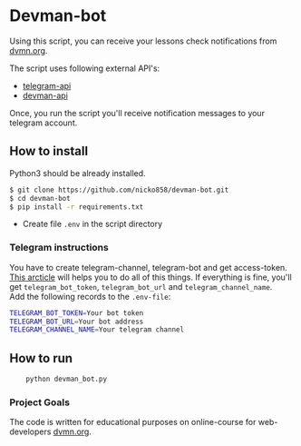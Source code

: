 # Devman-bot

Using this script, you can receive your lessons check notifications from [dvmn.org](https://dvmn.org/).
 

The script uses following external API's: 
- [telegram-api](https://api.telegram.org)
- [devman-api](https://dvmn.org/api/long_polling)

Once, you run the script you'll receive notification messages to your telegram account.

## How to install
Python3 should be already installed.
```bash
$ git clone https://github.com/nicko858/devman-bot.git
$ cd devman-bot
$ pip install -r requirements.txt
```
- Create file `.env` in the script directory


### Telegram instructions
You have to create telegram-channel, telegram-bot and get access-token.
[This arcticle](https://smmplanner.com/blog/otlozhennyj-posting-v-telegram/) will helps you to do all of this things.
If everything is fine, you'll get `telegram_bot_token`, `telegram_bot_url` and  `telegram_channel_name`.  
Add the following records to the `.env-file`:  

   ```bash
TELEGRAM_BOT_TOKEN=Your bot token
TELEGRAM_BOT_URL=Your bot address
TELEGRAM_CHANNEL_NAME=Your telegram channel
  ```


## How to run

```bash
    python devman_bot.py
 ```


### Project Goals

The code is written for educational purposes on online-course for web-developers [dvmn.org](https://dvmn.org/).
